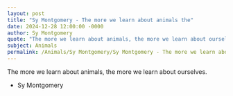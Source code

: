 ```yaml
---
layout: post
title: "Sy Montgomery - The more we learn about animals the"
date: 2024-12-28 12:00:00 -0000
author: Sy Montgomery
quote: "The more we learn about animals, the more we learn about ourselves."
subject: Animals
permalink: /Animals/Sy Montgomery/Sy Montgomery - The more we learn about animals the
---
```


The more we learn about animals, the more we learn about ourselves.

- Sy Montgomery
